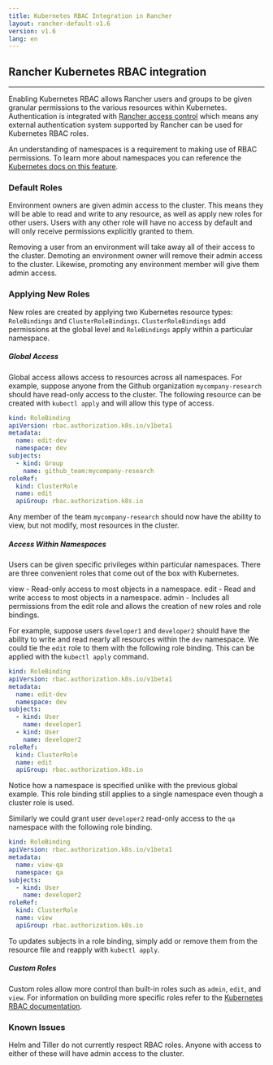 ```yaml
---
title: Kubernetes RBAC Integration in Rancher
layout: rancher-default-v1.6
version: v1.6
lang: en
---
```


## Rancher Kubernetes RBAC integration
---

Enabling Kubernetes RBAC allows Rancher  users and groups to be given granular permissions to the various resources within Kubernetes. Authentication is integrated with [Rancher access control](https://docs.rancher.com/rancher/v1.6/en/configuration/access-control/#azure-ad) which means any external authentication system supported by Rancher can be used for Kubernetes RBAC roles.

An understanding of namespaces is a requirement to making use of RBAC permissions. To learn more about namespaces you can reference the [Kubernetes docs on this feature](https://kubernetes.io/docs/concepts/overview/working-with-objects/namespaces/).

### Default Roles

Environment owners are given admin access to the cluster. This means they will be able to read and write to any resource, as well as apply new roles for other users. Users with any other role will have no access by default and will only receive permissions explicitly granted to them.

Removing a user from an environment will take away all of their access to the cluster. Demoting an environment owner will remove their admin access to the cluster. Likewise, promoting any environment member will give them admin access.

### Applying New Roles

New roles are created by applying two Kubernetes resource types: `RoleBindings` and `ClusterRoleBindings`. `ClusterRoleBindings` add permissions at the global level and `RoleBindings` apply within a particular namespace.

##### Global Access

Global access allows access to resources across all namespaces. For example, suppose anyone from the Github organization `mycompany-research` should have read-only access to the cluster. The following resource can be created with `kubectl apply` and will allow this type of access.

```yaml
kind: RoleBinding
apiVersion: rbac.authorization.k8s.io/v1beta1
metadata:
  name: edit-dev
  namespace: dev
subjects:
  - kind: Group
    name: github_team:mycompany-research
roleRef:
  kind: ClusterRole
  name: edit
  apiGroup: rbac.authorization.k8s.io
```

Any member of the team `mycompany-research` should now have the ability to view, but not modify, most resources in the cluster.

##### Access Within Namespaces

Users can be given specific privileges within particular namespaces. There are three convenient roles that come out of the box with Kubernetes.

view - Read-only access to most objects in a namespace.
edit - Read and write access to most objects in a namespace.
admin - Includes all permissions from the edit role and allows the creation of new roles and role bindings.

For example, suppose users `developer1` and `developer2` should have the ability to write and read nearly all resources within the `dev` namespace. We could tie the `edit` role to them with the following role binding. This can be applied with the `kubectl apply` command.

```yaml
kind: RoleBinding
apiVersion: rbac.authorization.k8s.io/v1beta1
metadata:
  name: edit-dev
  namespace: dev
subjects:
  - kind: User
    name: developer1
  - kind: User
    name: developer2
roleRef:
  kind: ClusterRole
  name: edit
  apiGroup: rbac.authorization.k8s.io
```

Notice how a namespace is specified unlike with the previous global example. This role binding still applies to a single namespace even though a cluster role is used.

Similarly we could grant user `developer2` read-only access to the `qa` namespace with the following role binding.

```yaml
kind: RoleBinding
apiVersion: rbac.authorization.k8s.io/v1beta1
metadata:
  name: view-qa
  namespace: qa
subjects:
  - kind: User
    name: developer2
roleRef:
  kind: ClusterRole
  name: view
  apiGroup: rbac.authorization.k8s.io
```

To updates subjects in a role binding, simply add or remove them from the resource file and reapply with `kubectl apply`.

##### Custom Roles

Custom roles allow more control than built-in roles such as `admin`, `edit`, and `view`. For information on building more specific roles refer to the [Kubernetes RBAC documentation](https://kubernetes.io/docs/admin/authorization/rbac/).

### Known Issues

Helm and Tiller do not currently respect RBAC roles. Anyone with access to either of these will have admin access to the cluster.
